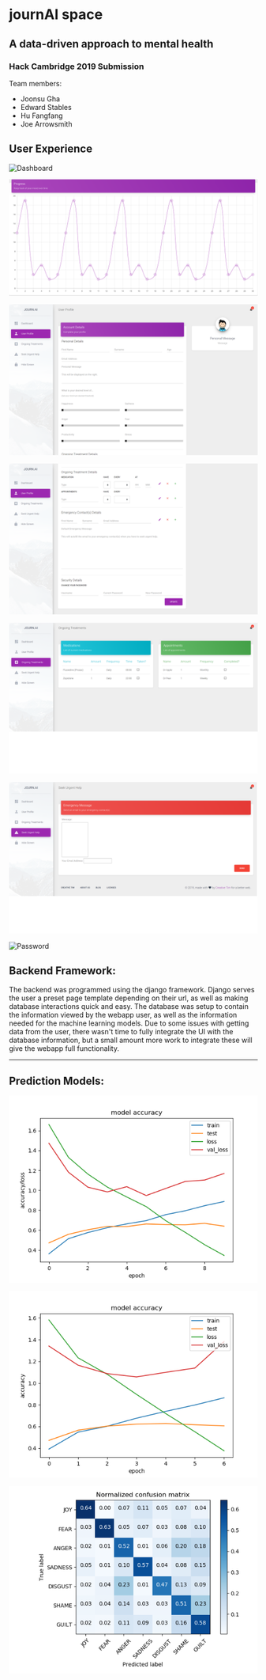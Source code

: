 # journAI space
## A data-driven approach to mental health

### Hack Cambridge 2019 Submission

Team members:
- Joonsu Gha
- Edward Stables
- Hu Fangfang
- Joe Arrowsmith

## User Experience

![Dashboard](misc/bashboard1.png)

![Dashboard](misc/kpi-journal-entry-graph.png)

![User Profile](misc/profile1.png)

![User Profile](misc/profile2.png)

![Treatment](misc/treatment.png)

![Help](misc/help.png)

![Password](misc/bashboard1.png)

## Backend Framework:

The backend was programmed using the django framework. Django serves the user a preset page template depending on their url, as well as making database interactions quick and easy. The database was setup to contain the information viewed by the webapp user, as well as the information needed for the machine learning models. Due to some issues with getting data from the user, there wasn't time to fully integrate the UI with the database information, but a small amount more work to integrate these will give the webapp full functionality.

---

## Prediction Models:

![LSTM performance](misc/LSTM_performance.png)

![LSTM ensemble](misc/LSTM_performance_ensemble.png)

![Confusion Matrix](misc/confusion_matrix_spacy.png)

